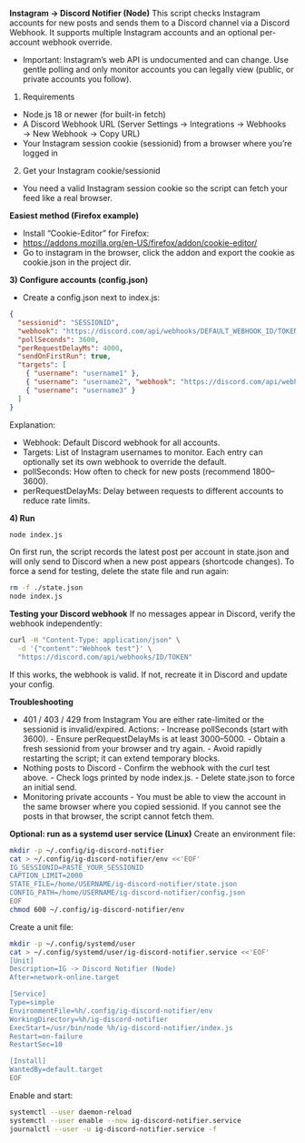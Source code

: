 **Instagram → Discord Notifier (Node)**
This script checks Instagram accounts for new posts and sends them to a Discord channel via a Discord Webhook.
It supports multiple Instagram accounts and an optional per-account webhook override.

- Important: Instagram’s web API is undocumented and can change. Use gentle polling and only monitor accounts you can legally view (public, or private accounts you follow).

1) Requirements
- Node.js 18 or newer (for built-in fetch)
- A Discord Webhook URL (Server Settings → Integrations → Webhooks → New Webhook → Copy URL)
- Your Instagram session cookie (sessionid) from a browser where you’re logged in

2) Get your Instagram cookie/sessionid
- You need a valid Instagram session cookie so the script can fetch your feed like a real browser.

**Easiest method (Firefox example)**
- Install “Cookie-Editor” for Firefox:
- https://addons.mozilla.org/en-US/firefox/addon/cookie-editor/
- Go to instagram in the browser, click the addon and export the cookie as cookie.json in the project dir.

**3) Configure accounts (config.json)**
- Create a config.json next to index.js:
```json
{
  "sessionid": "SESSIONID",
  "webhook": "https://discord.com/api/webhooks/DEFAULT_WEBHOOK_ID/TOKEN",
  "pollSeconds": 3600,
  "perRequestDelayMs": 4000,
  "sendOnFirstRun": true,
  "targets": [
    { "username": "username1" },
    { "username": "username2", "webhook": "https://discord.com/api/webhooks/ALT_WEBHOOK_ID/TOKEN" },
    { "username": "username3" }
  ]
}
```
Explanation:
- Webhook: Default Discord webhook for all accounts.
- Targets: List of Instagram usernames to monitor.
  Each entry can optionally set its own webhook to override the default.
- pollSeconds: How often to check for new posts (recommend 1800–3600).
- perRequestDelayMs: Delay between requests to different accounts to reduce rate limits.

**4) Run**
```bash
node index.js
```
On first run, the script records the latest post per account in state.json and will only send to Discord when a new post appears (shortcode changes).
To force a send for testing, delete the state file and run again:
```bash
rm -f ./state.json
node index.js
```

**Testing your Discord webhook**
If no messages appear in Discord, verify the webhook independently:
```bash
curl -H "Content-Type: application/json" \
  -d '{"content":"Webhook test"}' \
  "https://discord.com/api/webhooks/ID/TOKEN"
```
If this works, the webhook is valid. If not, recreate it in Discord and update your config.

**Troubleshooting**
- 401 / 403 / 429 from Instagram
You are either rate-limited or the sessionid is invalid/expired.
Actions:
        - Increase pollSeconds (start with 3600).
        - Ensure perRequestDelayMs is at least 3000–5000.
        - Obtain a fresh sessionid from your browser and try again.
        - Avoid rapidly restarting the script; it can extend temporary blocks.
- Nothing posts to Discord
        - Confirm the webhook with the curl test above.
        - Check logs printed by node index.js.
        - Delete state.json to force an initial send.
- Monitoring private accounts
        - You must be able to view the account in the same browser where you copied sessionid. If you cannot see the posts in that browser, the script cannot fetch them.

**Optional: run as a systemd user service (Linux)**
Create an environment file:
```bash
mkdir -p ~/.config/ig-discord-notifier
cat > ~/.config/ig-discord-notifier/env <<'EOF'
IG_SESSIONID=PASTE_YOUR_SESSIONID
CAPTION_LIMIT=2000
STATE_FILE=/home/USERNAME/ig-discord-notifier/state.json
CONFIG_PATH=/home/USERNAME/ig-discord-notifier/config.json
EOF
chmod 600 ~/.config/ig-discord-notifier/env
```
Create a unit file:
```bash
mkdir -p ~/.config/systemd/user
cat > ~/.config/systemd/user/ig-discord-notifier.service <<'EOF'
[Unit]
Description=IG -> Discord Notifier (Node)
After=network-online.target

[Service]
Type=simple
EnvironmentFile=%h/.config/ig-discord-notifier/env
WorkingDirectory=%h/ig-discord-notifier
ExecStart=/usr/bin/node %h/ig-discord-notifier/index.js
Restart=on-failure
RestartSec=10

[Install]
WantedBy=default.target
EOF
```
Enable and start:
```bash
systemctl --user daemon-reload
systemctl --user enable --now ig-discord-notifier.service
journalctl --user -u ig-discord-notifier.service -f
```
